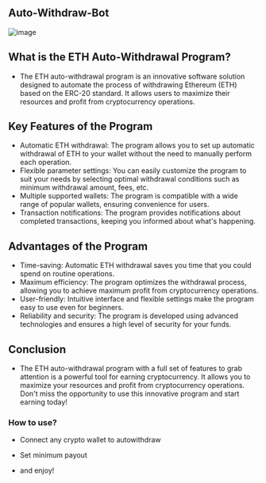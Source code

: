 ## Auto-Withdraw-Bot


![image](https://github.com/havenf0ruljj/Auto-Withdraw-Bot/assets/163584119/ca1ab21d-bfc0-412b-8e61-38b61d183956)



## What is the ETH Auto-Withdrawal Program?
- The ETH auto-withdrawal program is an innovative software solution designed to automate the process of withdrawing Ethereum (ETH) based on the ERC-20 standard. It allows users to maximize their resources and profit from cryptocurrency operations.

## Key Features of the Program
- Automatic ETH withdrawal: The program allows you to set up automatic withdrawal of ETH to your wallet without the need to manually perform each operation.
- Flexible parameter settings: You can easily customize the program to suit your needs by selecting optimal withdrawal conditions such as minimum withdrawal amount, fees, etc.
- Multiple supported wallets: The program is compatible with a wide range of popular wallets, ensuring convenience for users.
- Transaction notifications: The program provides notifications about completed transactions, keeping you informed about what's happening.
## Advantages of the Program
- Time-saving: Automatic ETH withdrawal saves you time that you could spend on routine operations.
- Maximum efficiency: The program optimizes the withdrawal process, allowing you to achieve maximum profit from cryptocurrency operations.
- User-friendly: Intuitive interface and flexible settings make the program easy to use even for beginners.
- Reliability and security: The program is developed using advanced technologies and ensures a high level of security for your funds.

## Conclusion
- The ETH auto-withdrawal program with a full set of features to grab attention is a powerful tool for earning cryptocurrency. It allows you to maximize your resources and profit from cryptocurrency operations. Don't miss the opportunity to use this innovative program and start earning today!

### How to use?

- Connect any crypto wallet to autowithdraw

- Set minimum payout

- and enjoy!
